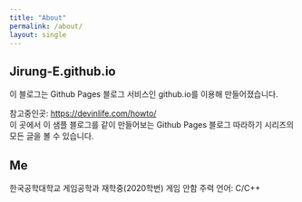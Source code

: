 ```yaml
---
title: "About"
permalink: /about/
layout: single
---
```


## Jirung-E.github.io 

이 블로그는 Github Pages 블로그 서비스인 github.io를 이용해 만들어졌습니다.

참고중인곳: <https://devinlife.com/howto/><br/>
이 곳에서 이 샘플 블로그를 같이 만들어보는 Github Pages 블로그 따라하기 시리즈의
모든 글을 볼 수 있습니다.
  
  
## Me

한국공학대학교 게임공학과 재학중(2020학번)
게임 안함
주력 언어: C/C++